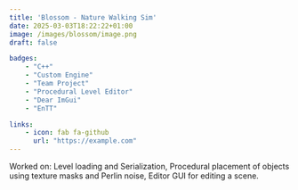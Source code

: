 ```yaml
---
title: 'Blossom - Nature Walking Sim'
date: 2025-03-03T18:22:22+01:00
image: /images/blossom/image.png
draft: false

badges:
    - "C++"
    - "Custom Engine"
    - "Team Project"
    - "Procedural Level Editor"
    - "Dear ImGui"
    - "EnTT" 

links:
    - icon: fab fa-github
      url: "https://example.com"
---
```


Worked on: Level loading and Serialization, Procedural placement of objects using texture masks and Perlin noise, Editor GUI for editing a scene.

<!--more-->